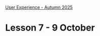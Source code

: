 [User Experience - Autumn 2025](https://github.com/arturomorarioja-kea/WD_UX_E25/blob/main/README.md)

# Lesson 7 - 9 October

[-> npm. Create project from scratch. Do npm i on an existing project. Explain .gitignore and API keys]: #
[-> ESLint. Demo]: #
[-> local and session storage]: #
[  -> prescribe stored Music CDs]: #
[-> json-server. Also HTTP methods for POST, PUT, DELETE]: #
[  -> Towns]: #
[-> White Space exercise]: #
[-> Food repo. Individual page]: #
 
[## Homework]: #
[Check out the following slide decks on Itslearning:]: #
[- **npm**]: #
[- **ESLint**]: #
[- **JavaScript: Further Features**, focused on the Web Storage section (slides 3 and 4)]: #
[- **JavaScript: API Consumption**, specifically HTTP Methods and Status Codes (slide 23)]: #

[Check out the following code samples:]: #
[- ESLint sample configuration(https://github.com/arturomorarioja/eslint_sample)]: #
[- Towns(https://github.com/arturomorarioja/js_towns). Example of json-server(https://www.npmjs.com/package/json-server)]: #

[- Apply ESLint to your existing projects and to any new project from now on]: #
[- Rework the music CDs exercise(https://github.com/arturomorarioja/kea_js_music_cds_solution) but now storing the information in local storage.]: #
[- Keep working on the pending First Mandatory Assignment exercises]: #
